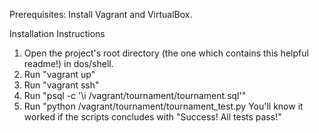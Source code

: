 Prerequisites: Install Vagrant and VirtualBox.

Installation Instructions
1. Open the project's root directory (the one which contains this helpful readme!) in dos/shell.
2. Run "vagrant up"
3. Run "vagrant ssh"
4. Run "psql -c '\i /vagrant/tournament/tournament.sql'"
5. Run "python /vagrant/tournament/tournament_test.py
You'll know it worked if the scripts concludes with "Success! All tests pass!"